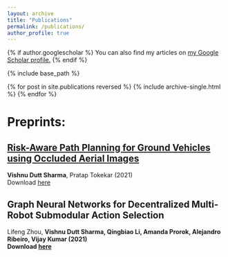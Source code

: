 ```yaml
---
layout: archive
title: "Publications"
permalink: /publications/
author_profile: true
---
```


{% if author.googlescholar %}
  You can also find my articles on <u><a href="{{author.googlescholar}}">my Google Scholar profile</a>.</u>
{% endif %}

{% include base_path %}

{% for post in site.publications reversed %}
  {% include archive-single.html %}
{% endfor %}

# Preprints:
## **[Risk-Aware Path Planning for Ground Vehicles using Occluded Aerial Images](https://arxiv.org/pdf/2104.11709.pdf)**<br/>
<b>Vishnu Dutt Sharma</b>, Pratap Tokekar (2021)<br/>
Download [here](https://arxiv.org/pdf/2104.11709.pdf)

## **Graph Neural Networks for Decentralized Multi-Robot Submodular Action Selection**<br/>
Lifeng Zhou, <b>Vishnu Dutt Sharma<b/>, Qingbiao Li, Amanda Prorok, Alejandro Ribeiro, Vijay Kumar (2021)<br/>
Download [here](https://arxiv.org/pdf/2105.08601.pdf)
